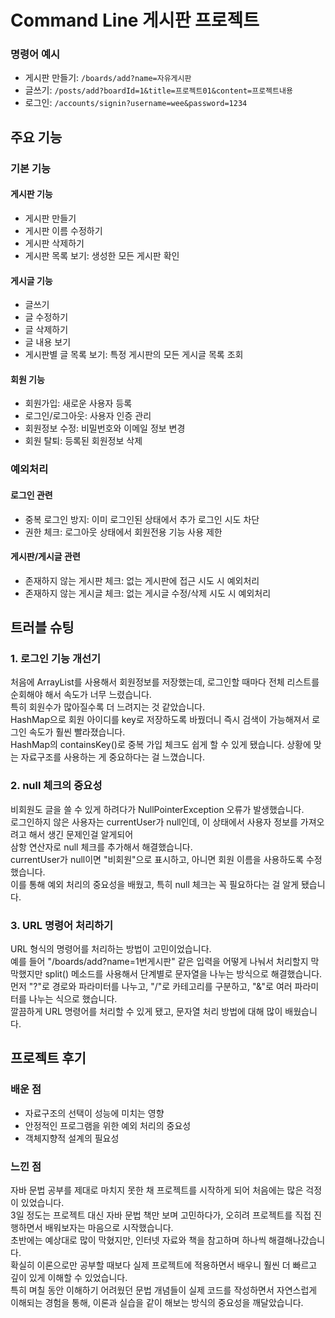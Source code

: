 # Command Line 게시판 프로젝트

### 명령어 예시
- 게시판 만들기: `/boards/add?name=자유게시판`
- 글쓰기: `/posts/add?boardId=1&title=프로젝트01&content=프로젝트내용`
- 로그인: `/accounts/signin?username=wee&password=1234`

##  주요 기능

### 기본 기능
#### 게시판 기능
- 게시판 만들기
- 게시판 이름 수정하기
- 게시판 삭제하기
- 게시판 목록 보기: 생성한 모든 게시판 확인

#### 게시글 기능
- 글쓰기
- 글 수정하기
- 글 삭제하기
- 글 내용 보기
- 게시판별 글 목록 보기: 특정 게시판의 모든 게시글 목록 조회

#### 회원 기능
- 회원가입: 새로운 사용자 등록
- 로그인/로그아웃: 사용자 인증 관리
- 회원정보 수정: 비밀번호와 이메일 정보 변경
- 회원 탈퇴: 등록된 회원정보 삭제

### 예외처리
####  로그인 관련
- 중복 로그인 방지: 이미 로그인된 상태에서 추가 로그인 시도 차단
- 권한 체크: 로그아웃 상태에서 회원전용 기능 사용 제한

####  게시판/게시글 관련
- 존재하지 않는 게시판 체크: 없는 게시판에 접근 시도 시 예외처리
- 존재하지 않는 게시글 체크: 없는 게시글 수정/삭제 시도 시 예외처리

##  트러블 슈팅

### 1. 로그인 기능 개선기

처음에 ArrayList를 사용해서 회원정보를 저장했는데, 로그인할 때마다 전체 리스트를 순회해야 해서 속도가 너무 느렸습니다.   
특히 회원수가 많아질수록 더 느려지는 것 같았습니다.  
HashMap으로 회원 아이디를 key로 저장하도록 바꿨더니 
즉시 검색이 가능해져서 로그인 속도가 훨씬 빨라졌습니다.   
HashMap의 containsKey()로 중복 가입 체크도 쉽게 할 수 있게 됐습니다.
상황에 맞는 자료구조를 사용하는 게 중요하다는 걸 느꼈습니다.

### 2. null 체크의 중요성

비회원도 글을 쓸 수 있게 하려다가 NullPointerException 오류가 발생했습니다.   
로그인하지 않은 사용자는 currentUser가 null인데, 이 상태에서 사용자 정보를 가져오려고 해서 생긴 문제인걸 알게되어  
삼항 연산자로 null 체크를 추가해서 해결했습니다.   
currentUser가 null이면 "비회원"으로 표시하고, 아니면 회원 이름을 사용하도록 수정했습니다.  
이를 통해 예외 처리의 중요성을 배웠고, 특히 null 체크는 꼭 필요하다는 걸 알게 됐습니다.  


### 3. URL 명령어 처리하기

URL 형식의 명령어를 처리하는 방법이 고민이었습니다.   
예를 들어 "/boards/add?name=1번게시판" 같은 입력을 어떻게 나눠서 처리할지 막막했지만
split() 메소드를 사용해서 단계별로 문자열을 나누는 방식으로 해결했습니다.     
먼저 "?"로 경로와 파라미터를 나누고, "/"로 카테고리를 구분하고, "&"로 여러 파라미터를 나누는 식으로 했습니다.   
깔끔하게 URL 명령어를 처리할 수 있게 됐고, 문자열 처리 방법에 대해 많이 배웠습니다.


## 프로젝트 후기

### 배운 점
- 자료구조의 선택이 성능에 미치는 영향
- 안정적인 프로그램을 위한 예외 처리의 중요성
- 객체지향적 설계의 필요성

### 느낀 점

자바 문법 공부를 제대로 마치지 못한 채 프로젝트를 시작하게 되어 처음에는 많은 걱정이 있었습니다.   
3일 정도는 프로젝트 대신 자바 문법 책만 보며 고민하다가, 오히려 프로젝트를 직접 진행하면서 배워보자는 마음으로 시작했습니다.  
초반에는 예상대로 많이 막혔지만, 인터넷 자료와 책을 참고하며 하나씩 해결해나갔습니다.   
확실히 이론으로만 공부할 때보다 실제 프로젝트에 적용하면서 배우니 훨씬 더 빠르고 깊이 있게 이해할 수 있었습니다.  
특히 며칠 동안 이해하기 어려웠던 문법 개념들이 실제 코드를 작성하면서 자연스럽게 이해되는 경험을 통해, 이론과 실습을 같이 해보는 방식의 중요성을 깨달았습니다.

